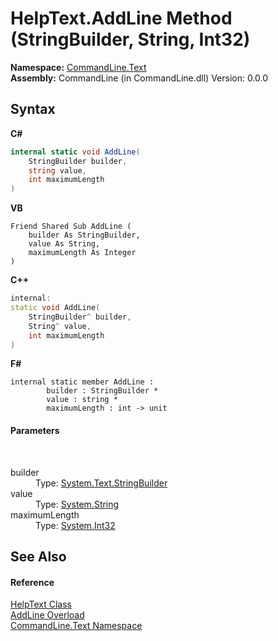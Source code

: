 # HelpText.AddLine Method (StringBuilder, String, Int32)
 

**Namespace:**&nbsp;<a href="N_CommandLine_Text">CommandLine.Text</a><br />**Assembly:**&nbsp;CommandLine (in CommandLine.dll) Version: 0.0.0

## Syntax

**C#**<br />
``` C#
internal static void AddLine(
	StringBuilder builder,
	string value,
	int maximumLength
)
```

**VB**<br />
``` VB
Friend Shared Sub AddLine ( 
	builder As StringBuilder,
	value As String,
	maximumLength As Integer
)
```

**C++**<br />
``` C++
internal:
static void AddLine(
	StringBuilder^ builder, 
	String^ value, 
	int maximumLength
)
```

**F#**<br />
``` F#
internal static member AddLine : 
        builder : StringBuilder * 
        value : string * 
        maximumLength : int -> unit 

```


#### Parameters
&nbsp;<dl><dt>builder</dt><dd>Type: <a href="https://docs.microsoft.com/dotnet/api/system.text.stringbuilder" target="_blank">System.Text.StringBuilder</a><br /></dd><dt>value</dt><dd>Type: <a href="https://docs.microsoft.com/dotnet/api/system.string" target="_blank">System.String</a><br /></dd><dt>maximumLength</dt><dd>Type: <a href="https://docs.microsoft.com/dotnet/api/system.int32" target="_blank">System.Int32</a><br /></dd></dl>

## See Also


#### Reference
<a href="T_CommandLine_Text_HelpText">HelpText Class</a><br /><a href="Overload_CommandLine_Text_HelpText_AddLine">AddLine Overload</a><br /><a href="N_CommandLine_Text">CommandLine.Text Namespace</a><br />